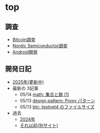 # top

## 調査

* [Bitcoin調査](bitcoin/index.md)
* [Nordic Semiconductor調査](nrf/index.md)
* [Android開発](android/index.md)

## 開発日記


* [2025年(更新中)](devwork2025.md)
* 最新の 3記事
  * 05/14 [math: 集合と群 (1)](2025/05/20250514-math.md)
  * 05/13 [design pattern: Proxy パターン](2025/05/20250513-dp.md)
  * 05/13 [btc: testnet4 のファイルサイズ](2025/05/20250513-btc.md)
* 過去
  * [2024年](devwork2024.md)
  * [それ以前(別サイト)](https://hiro99ma.blogspot.com/)

